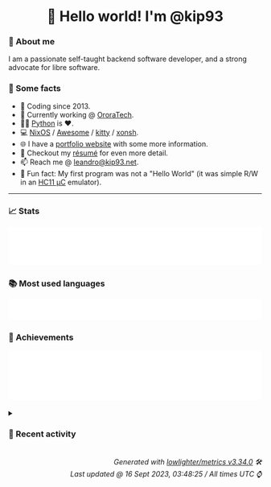 <!-- README template, populated using this action:
     https://github.com/kip93/kip93/blob/main/.github/workflows/readme.yml. -->

<h1 align="center">👋 Hello world! I'm @kip93</h1> <!-- LOGIN => username -->

### 👤 About me

I am a passionate self-taught backend software developer, and a strong advocate for libre software.


### 💬 Some facts

* 📅 Coding since 2013.
* 💼 Currently working @ [OroraTech](https://ororatech.com/).
* 👨‍💻 [Python](https://github.com/search?q=user%3Akip93&l=python) is ❤️. <!-- LOGIN => username -->
* 💻 [NixOS](https://github.com/NixOS/) /
     [Awesome](https://github.com/awesomeWM/) /
     [kitty](https://github.com/kovidgoyal/kitty/) /
     [xonsh](https://github.com/xonsh/).
* 🌐 I have a [portfolio website](https://kip93.net/) with some more information.
* 📝 Checkout my [résumé](https://kip93.net/resume/) for even more detail.
* 📫 Reach me @ [leandro@kip93.net](mailto:leandro@kip93.net).
* 🎲 Fun fact: My first program was not a "Hello World" (it was simple R/W in an [HC11 µC](https://en.wikipedia.org/wiki/68HC11) emulator).


-----------------------------------------------------------------------------------------------------------------------


### 📈 Stats

![](./stats.svg)


### 📚 Most used languages <!-- by percentage, in decreasing order -->

![](./languages.svg)


### 🏅 Achievements

![](./achievements.svg)


<details> <!-- Last activity -->
<!-- Almost verbatim copy of https://github.com/lowlighter/metrics/blob/latest/source/templates/markdown/partials/activity.ejs, but restructured to be foldable. -->
<summary><h3>📰 Recent activity</h3></summary>

* ➡️ Pushed 2 commits in [nixcon/NixConContent](https://github.com/nixcon/NixConContent) on branch `main`
  * [#11bcdaa](https://github.com/nixcon/NixConContent/commit/11bcdaa) Merge pull request #20 from rossturk/add-nitw-slides

Add slides for the nitw talk
  * [#838a645](https://github.com/nixcon/NixConContent/commit/838a645) add slides for the nitw talk

Signed-off-by: Ross Turk &lt;ross@floxdev.com&gt;
  * *On 15 Sept 2023, 17:41:10*
* 🔃 Merged [#20 Add slides for the nitw talk](https://github.com/nixcon/NixConContent/pull/20) in [nixcon/NixConContent](https://github.com/nixcon/NixConContent)
                * 2 files changed `++2 --0`
  * *On 15 Sept 2023, 17:41:09*
* ➡️ Pushed 2 commits in [nixcon/NixConContent](https://github.com/nixcon/NixConContent) on branch `main`
  * [#43c1739](https://github.com/nixcon/NixConContent/commit/43c1739) Merge pull request #19 from lucperkins/nuenv-slides

Add Nuenv talk slides
  * [#330e8bf](https://github.com/nixcon/NixConContent/commit/330e8bf) Add Nuenv talk slides
  * *On 15 Sept 2023, 17:40:05*
* 🔃 Merged [#19 Add Nuenv talk slides](https://github.com/nixcon/NixConContent/pull/19) in [nixcon/NixConContent](https://github.com/nixcon/NixConContent)
                * 1 file changed `++0 --0`
  * *On 15 Sept 2023, 17:40:04*
</details>


<h6 align="right"><em>
    Generated with <a href="https://github.com/lowlighter/metrics/tree/latest/">lowlighter/metrics v3.34.0</a> 🛠️<br> <!-- VERSION => MAJOR.minor.patch -->
    Last updated @ 16 Sept 2023, 03:48:25 / All times UTC ⌚ <!-- meta.generated => DD/MM/YYYY, hh:mm -->
</em></h6>
